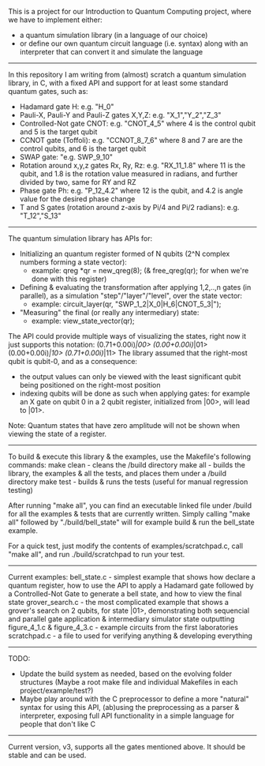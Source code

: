 This is a project for our Introduction to Quantum Computing project, where we have to implement either:
- a quantum simulation library (in a language of our choice)
- or define our own quantum circuit language (i.e. syntax) along with an interpreter that can convert it and simulate the language
---
In this repository I am writing from (almost) scratch a quantum simulation library, in C, with a fixed API and support for at least some standard quantum gates, such as:
- Hadamard gate H: e.g. "H_0"
- Pauli-X, Pauli-Y and Pauli-Z gates X,Y,Z: e.g. "X_1","Y_2","Z_3"
- Controlled-Not gate CNOT: e.g. "CNOT_4_5" where 4 is the control qubit and 5 is the target qubit
- CCNOT gate (Toffoli): e.g. "CCNOT_8_7_6" where 8 and 7 are are the control qubits, and 6 is the target qubit
- SWAP gate: "e.g. SWP_9_10"
- Rotation around x,y,z gates Rx, Ry, Rz: e.g. "RX_11_1.8" where 11 is the qubit, and 1.8 is the rotation value measured in radians, and further divided by two, same for RY and RZ
- Phase gate Ph: e.g. "P_12_4.2" where 12 is the qubit, and 4.2 is angle value for the desired phase change
- T and S gates (rotation around z-axis by Pi/4 and Pi/2 radians): e.g. "T_12","S_13"
---
The quantum simulation library has APIs for:
- Initializing an quantum register formed of N qubits (2^N complex numbers forming a state vector):
  - example: qreg *qr = new_qreg(8); (& free_qreg(qr); for when we're done with this register)
- Defining & evaluating the transformation after applying 1,2,..,n gates (in parallel), as a simulation "step"/"layer"/"level", over the state vector:
  - example: circuit_layer(qr, "SWP_1_2|X_0|H_6|CNOT_5_3|");
- "Measuring" the final (or really any intermediary) state:
  - example: view_state_vector(qr);

The API could provide multiple ways of visualizing the states, right now it just supports this notation:
(0.71+0.00i)*|00>
(0.00+0.00i)*|01>
(0.00+0.00i)*|10>
(0.71+0.00i)*|11>
The library assumed that the right-most qubit is qubit-0, and as a consequence:
- the output values can only be viewed with the least significant qubit being positioned on the right-most position
- indexing qubits will be done as such when applying gates: for example an X gate on qubit 0 in a 2 qubit register, initialized from |00>, will lead to |01>.

Note: Quantum states that have zero amplitude will not be shown when viewing the state of a register.

---
To build & execute this library & the examples, use the Makefile's following commands:
make clean - cleans the /build directory
make all - builds the library, the examples & all the tests, and places them under a /build directory
make test - builds & runs the tests (useful for manual regression testing)

After running "make all", you can find an executable linked file under /build for all the examples & tests that are currently written. 
Simply calling "make all" followed by "./build/bell_state" will for example build & run the bell_state example.

For a quick test, just modify the contents of examples/scratchpad.c, call "make all", and run ./build/scratchpad to run your test.

---
Current examples:
bell_state.c - simplest example that shows how declare a quantum register, how to use the API to apply a Hadamard gate followed by a Controlled-Not Gate to generate a bell state, and how to view the final state
grover_search.c - the most complicated example that shows a grover's search on 2 qubits, for state |01>, demonstrating both sequencial and parallel gate application & intermediary simulator state outputting
figure_4_1.c & figure_4_3.c - example circuits from the first laboratories
scratchpad.c - a file to used for verifying anything & developing everything

---
TODO:
- Update the build system as needed, based on the evolving folder structures (Maybe a root make file and individual Makefiles in each project/example/test?)
- Maybe play around with the C preprocessor to define a more "natural" syntax for using this API, (ab)using the preprocessing as a parser & interpreter, exposing full API functionality in a simple language for people that don't like C

---
Current version, v3, supports all the gates mentioned above.
It should be stable and can be used.
